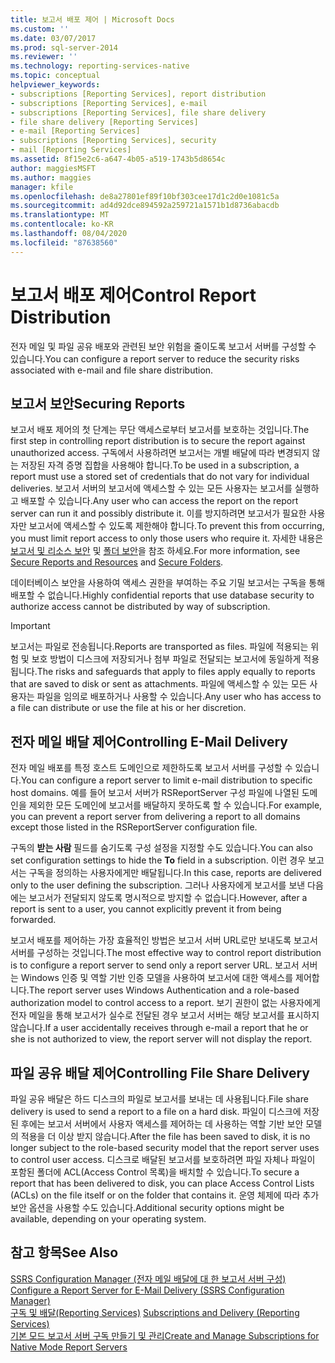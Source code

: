```yaml
---
title: 보고서 배포 제어 | Microsoft Docs
ms.custom: ''
ms.date: 03/07/2017
ms.prod: sql-server-2014
ms.reviewer: ''
ms.technology: reporting-services-native
ms.topic: conceptual
helpviewer_keywords:
- subscriptions [Reporting Services], report distribution
- subscriptions [Reporting Services], e-mail
- subscriptions [Reporting Services], file share delivery
- file share delivery [Reporting Services]
- e-mail [Reporting Services]
- subscriptions [Reporting Services], security
- mail [Reporting Services]
ms.assetid: 8f15e2c6-a647-4b05-a519-1743b5d8654c
author: maggiesMSFT
ms.author: maggies
manager: kfile
ms.openlocfilehash: de8a27801ef89f10bf303cee17d1c2d0e1081c5a
ms.sourcegitcommit: ad4d92dce894592a259721a1571b1d8736abacdb
ms.translationtype: MT
ms.contentlocale: ko-KR
ms.lasthandoff: 08/04/2020
ms.locfileid: "87638560"
---
```

# <a name="control-report-distribution"></a><span data-ttu-id="e802f-102">보고서 배포 제어</span><span class="sxs-lookup"><span data-stu-id="e802f-102">Control Report Distribution</span></span>
  <span data-ttu-id="e802f-103">전자 메일 및 파일 공유 배포와 관련된 보안 위험을 줄이도록 보고서 서버를 구성할 수 있습니다.</span><span class="sxs-lookup"><span data-stu-id="e802f-103">You can configure a report server to reduce the security risks associated with e-mail and file share distribution.</span></span>  
  
## <a name="securing-reports"></a><span data-ttu-id="e802f-104">보고서 보안</span><span class="sxs-lookup"><span data-stu-id="e802f-104">Securing Reports</span></span>  
 <span data-ttu-id="e802f-105">보고서 배포 제어의 첫 단계는 무단 액세스로부터 보고서를 보호하는 것입니다.</span><span class="sxs-lookup"><span data-stu-id="e802f-105">The first step in controlling report distribution is to secure the report against unauthorized access.</span></span> <span data-ttu-id="e802f-106">구독에서 사용하려면 보고서는 개별 배달에 따라 변경되지 않는 저장된 자격 증명 집합을 사용해야 합니다.</span><span class="sxs-lookup"><span data-stu-id="e802f-106">To be used in a subscription, a report must use a stored set of credentials that do not vary for individual deliveries.</span></span> <span data-ttu-id="e802f-107">보고서 서버의 보고서에 액세스할 수 있는 모든 사용자는 보고서를 실행하고 배포할 수 있습니다.</span><span class="sxs-lookup"><span data-stu-id="e802f-107">Any user who can access the report on the report server can run it and possibly distribute it.</span></span> <span data-ttu-id="e802f-108">이를 방지하려면 보고서가 필요한 사용자만 보고서에 액세스할 수 있도록 제한해야 합니다.</span><span class="sxs-lookup"><span data-stu-id="e802f-108">To prevent this from occurring, you must limit report access to only those users who require it.</span></span> <span data-ttu-id="e802f-109">자세한 내용은 [보고서 및 리소스 보안](security/secure-reports-and-resources.md) 및 [폴더 보안](security/secure-folders.md)을 참조 하세요.</span><span class="sxs-lookup"><span data-stu-id="e802f-109">For more information, see [Secure Reports and Resources](security/secure-reports-and-resources.md) and [Secure Folders](security/secure-folders.md).</span></span>  
  
 <span data-ttu-id="e802f-110">데이터베이스 보안을 사용하여 액세스 권한을 부여하는 주요 기밀 보고서는 구독을 통해 배포할 수 없습니다.</span><span class="sxs-lookup"><span data-stu-id="e802f-110">Highly confidential reports that use database security to authorize access cannot be distributed by way of subscription.</span></span>  
  
> [!IMPORTANT]  
>  <span data-ttu-id="e802f-111">보고서는 파일로 전송됩니다.</span><span class="sxs-lookup"><span data-stu-id="e802f-111">Reports are transported as files.</span></span> <span data-ttu-id="e802f-112">파일에 적용되는 위험 및 보호 방법이 디스크에 저장되거나 첨부 파일로 전달되는 보고서에 동일하게 적용됩니다.</span><span class="sxs-lookup"><span data-stu-id="e802f-112">The risks and safeguards that apply to files apply equally to reports that are saved to disk or sent as attachments.</span></span> <span data-ttu-id="e802f-113">파일에 액세스할 수 있는 모든 사용자는 파일을 임의로 배포하거나 사용할 수 있습니다.</span><span class="sxs-lookup"><span data-stu-id="e802f-113">Any user who has access to a file can distribute or use the file at his or her discretion.</span></span>  
  
## <a name="controlling-e-mail-delivery"></a><span data-ttu-id="e802f-114">전자 메일 배달 제어</span><span class="sxs-lookup"><span data-stu-id="e802f-114">Controlling E-Mail Delivery</span></span>  
 <span data-ttu-id="e802f-115">전자 메일 배포를 특정 호스트 도메인으로 제한하도록 보고서 서버를 구성할 수 있습니다.</span><span class="sxs-lookup"><span data-stu-id="e802f-115">You can configure a report server to limit e-mail distribution to specific host domains.</span></span> <span data-ttu-id="e802f-116">예를 들어 보고서 서버가 RSReportServer 구성 파일에 나열된 도메인을 제외한 모든 도메인에 보고서를 배달하지 못하도록 할 수 있습니다.</span><span class="sxs-lookup"><span data-stu-id="e802f-116">For example, you can prevent a report server from delivering a report to all domains except those listed in the RSReportServer configuration file.</span></span>  
  
 <span data-ttu-id="e802f-117">구독의 **받는 사람** 필드를 숨기도록 구성 설정을 지정할 수도 있습니다.</span><span class="sxs-lookup"><span data-stu-id="e802f-117">You can also set configuration settings to hide the **To** field in a subscription.</span></span> <span data-ttu-id="e802f-118">이런 경우 보고서는 구독을 정의하는 사용자에게만 배달됩니다.</span><span class="sxs-lookup"><span data-stu-id="e802f-118">In this case, reports are delivered only to the user defining the subscription.</span></span> <span data-ttu-id="e802f-119">그러나 사용자에게 보고서를 보낸 다음에는 보고서가 전달되지 않도록 명시적으로 방지할 수 없습니다.</span><span class="sxs-lookup"><span data-stu-id="e802f-119">However, after a report is sent to a user, you cannot explicitly prevent it from being forwarded.</span></span>  
  
 <span data-ttu-id="e802f-120">보고서 배포를 제어하는 가장 효율적인 방법은 보고서 서버 URL로만 보내도록 보고서 서버를 구성하는 것입니다.</span><span class="sxs-lookup"><span data-stu-id="e802f-120">The most effective way to control report distribution is to configure a report server to send only a report server URL.</span></span> <span data-ttu-id="e802f-121">보고서 서버는 Windows 인증 및 역할 기반 인증 모델을 사용하여 보고서에 대한 액세스를 제어합니다.</span><span class="sxs-lookup"><span data-stu-id="e802f-121">The report server uses Windows Authentication and a role-based authorization model to control access to a report.</span></span> <span data-ttu-id="e802f-122">보기 권한이 없는 사용자에게 전자 메일을 통해 보고서가 실수로 전달된 경우 보고서 서버는 해당 보고서를 표시하지 않습니다.</span><span class="sxs-lookup"><span data-stu-id="e802f-122">If a user accidentally receives through e-mail a report that he or she is not authorized to view, the report server will not display the report.</span></span>  
  
## <a name="controlling-file-share-delivery"></a><span data-ttu-id="e802f-123">파일 공유 배달 제어</span><span class="sxs-lookup"><span data-stu-id="e802f-123">Controlling File Share Delivery</span></span>  
 <span data-ttu-id="e802f-124">파일 공유 배달은 하드 디스크의 파일로 보고서를 보내는 데 사용됩니다.</span><span class="sxs-lookup"><span data-stu-id="e802f-124">File share delivery is used to send a report to a file on a hard disk.</span></span> <span data-ttu-id="e802f-125">파일이 디스크에 저장된 후에는 보고서 서버에서 사용자 액세스를 제어하는 데 사용하는 역할 기반 보안 모델의 적용을 더 이상 받지 않습니다.</span><span class="sxs-lookup"><span data-stu-id="e802f-125">After the file has been saved to disk, it is no longer subject to the role-based security model that the report server uses to control user access.</span></span> <span data-ttu-id="e802f-126">디스크로 배달된 보고서를 보호하려면 파일 자체나 파일이 포함된 폴더에 ACL(Access Control 목록)을 배치할 수 있습니다.</span><span class="sxs-lookup"><span data-stu-id="e802f-126">To secure a report that has been delivered to disk, you can place Access Control Lists (ACLs) on the file itself or on the folder that contains it.</span></span> <span data-ttu-id="e802f-127">운영 체제에 따라 추가 보안 옵션을 사용할 수도 있습니다.</span><span class="sxs-lookup"><span data-stu-id="e802f-127">Additional security options might be available, depending on your operating system.</span></span>  
  
## <a name="see-also"></a><span data-ttu-id="e802f-128">참고 항목</span><span class="sxs-lookup"><span data-stu-id="e802f-128">See Also</span></span>  
 <span data-ttu-id="e802f-129">[SSRS Configuration Manager &#40;전자 메일 배달에 대 한 보고서 서버 구성&#41;](../../2014/sql-server/install/configure-a-report-server-for-e-mail-delivery-ssrs-configuration-manager.md) </span><span class="sxs-lookup"><span data-stu-id="e802f-129">[Configure a Report Server for E-Mail Delivery &#40;SSRS Configuration Manager&#41;](../../2014/sql-server/install/configure-a-report-server-for-e-mail-delivery-ssrs-configuration-manager.md) </span></span>  
 <span data-ttu-id="e802f-130">[구독 및 배달&#40;Reporting Services&#41;](subscriptions/subscriptions-and-delivery-reporting-services.md) </span><span class="sxs-lookup"><span data-stu-id="e802f-130">[Subscriptions and Delivery &#40;Reporting Services&#41;](subscriptions/subscriptions-and-delivery-reporting-services.md) </span></span>  
 [<span data-ttu-id="e802f-131">기본 모드 보고서 서버 구독 만들기 및 관리</span><span class="sxs-lookup"><span data-stu-id="e802f-131">Create and Manage Subscriptions for Native Mode Report Servers</span></span>](../../2014/reporting-services/create-manage-subscriptions-native-mode-report-servers.md)  
  
  
